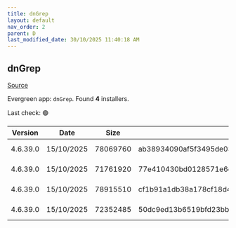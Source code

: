 ```yaml
---
title: dnGrep
layout: default
nav_order: 2
parent: D
last_modified_date: 30/10/2025 11:40:18 AM
---
```


## dnGrep

[Source](https://dngrep.github.io/)

Evergreen app: `dnGrep`. Found **4** installers.

Last check: 🟢

| Version  | Date       | Size     | Sha256                                                           | Architecture | InstallerType | Type | URI                                                                                                                                                                          |
| -------- | ---------- | -------- | ---------------------------------------------------------------- | ------------ | ------------- | ---- | ---------------------------------------------------------------------------------------------------------------------------------------------------------------------------- |
| 4.6.39.0 | 15/10/2025 | 78069760 | ab38934090af5f3495de03852d3345b30f3bd5d38cf3a96eb5e26eedcb1dd968 | x64          | Default       | msi  | [https://github.com/dnGrep/dnGrep/releases/download/v4.6.39.0/dnGREP.4.6.39.x64.msi](https://github.com/dnGrep/dnGrep/releases/download/v4.6.39.0/dnGREP.4.6.39.x64.msi)     |
| 4.6.39.0 | 15/10/2025 | 71761920 | 77e410430bd0128571e6d1f8f5efe2d55ae6bfa0855875374753d93578a9e76b | x86          | Default       | msi  | [https://github.com/dnGrep/dnGrep/releases/download/v4.6.39.0/dnGREP.4.6.39.x86.msi](https://github.com/dnGrep/dnGrep/releases/download/v4.6.39.0/dnGREP.4.6.39.x86.msi)     |
| 4.6.39.0 | 15/10/2025 | 78915510 | cf1b91a1db38a178cf18d4608034d5b7d87d66f3eb39eae43a1a705121ad9d64 | x64          | Default       | zip  | [https://github.com/dnGrep/dnGrep/releases/download/v4.6.39.0/dnGrep.4.6.39.0.x64.zip](https://github.com/dnGrep/dnGrep/releases/download/v4.6.39.0/dnGrep.4.6.39.0.x64.zip) |
| 4.6.39.0 | 15/10/2025 | 72352485 | 50dc9ed13b6519bfd23bbbbdd601c424299dc6ee79ab0d3b406533d0cd6559c0 | x86          | Default       | zip  | [https://github.com/dnGrep/dnGrep/releases/download/v4.6.39.0/dnGrep.4.6.39.0.x86.zip](https://github.com/dnGrep/dnGrep/releases/download/v4.6.39.0/dnGrep.4.6.39.0.x86.zip) |
